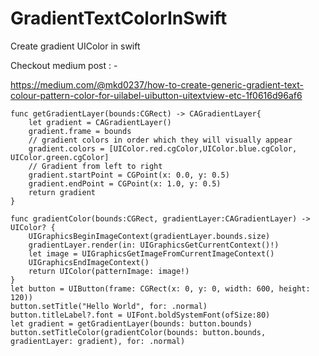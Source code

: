 # GradientTextColorInSwift
Create gradient UIColor in swift

Checkout medium post : -

https://medium.com/@mkd0237/how-to-create-generic-gradient-text-colour-pattern-color-for-uilabel-uibutton-uitextview-etc-1f0616d96af6

```
func getGradientLayer(bounds:CGRect) -> CAGradientLayer{
    let gradient = CAGradientLayer()
    gradient.frame = bounds
    // gradient colors in order which they will visually appear
    gradient.colors = [UIColor.red.cgColor,UIColor.blue.cgColor, UIColor.green.cgColor]
    // Gradient from left to right
    gradient.startPoint = CGPoint(x: 0.0, y: 0.5)
    gradient.endPoint = CGPoint(x: 1.0, y: 0.5)
    return gradient
}

func gradientColor(bounds:CGRect, gradientLayer:CAGradientLayer) -> UIColor? {
    UIGraphicsBeginImageContext(gradientLayer.bounds.size)
    gradientLayer.render(in: UIGraphicsGetCurrentContext()!)
    let image = UIGraphicsGetImageFromCurrentImageContext()
    UIGraphicsEndImageContext()
    return UIColor(patternImage: image!)
}
let button = UIButton(frame: CGRect(x: 0, y: 0, width: 600, height: 120))
button.setTitle("Hello World", for: .normal)
button.titleLabel?.font = UIFont.boldSystemFont(ofSize:80)
let gradient = getGradientLayer(bounds: button.bounds)
button.setTitleColor(gradientColor(bounds: button.bounds, gradientLayer: gradient), for: .normal)
```
